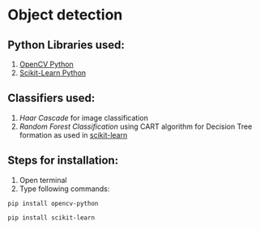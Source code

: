 # Object detection

## Python Libraries used:
1. [OpenCV Python](https://pypi.org/project/opencv-python/)
2. [Scikit-Learn Python](https://pypi.org/project/scikit-learn/)

## Classifiers used:
1. _Haar Cascade_ for image classification
2. _Random Forest Classification_ using CART algorithm for Decision Tree formation as used in [scikit-learn](https://scikit-learn.org/stable/modules/generated/sklearn.ensemble.RandomForestClassifier.html#sklearn.ensemble.RandomForestClassifier)

## Steps for installation:
1. Open terminal
2. Type following commands:
```
pip install opencv-python
```
```
pip install scikit-learn
```

